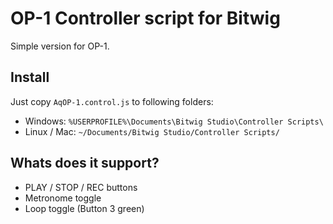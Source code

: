 # OP-1 Controller script for Bitwig
Simple version for OP-1. 

## Install

Just copy `AqOP-1.control.js` to following folders:

- Windows: `%USERPROFILE%\Documents\Bitwig Studio\Controller Scripts\`
- Linux / Mac: `~/Documents/Bitwig Studio/Controller Scripts/`

## Whats does it support?

* PLAY / STOP / REC buttons
* Metronome toggle
* Loop toggle (Button 3 green)